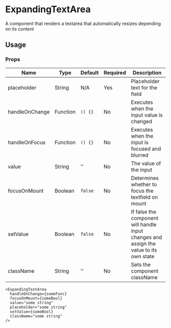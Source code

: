 # ExpandingTextArea
A component that renders a textarea that automatically resizes depending on its content

## Usage

### Props

| Name                | Type          | Default   | Required | Description                                                                            |
| ------------------- |-------------- | --------- | -------- |--------------------------------------------------------------------------------------- |
| placeholder         | String        | N/A       | Yes      | Placeholder text for the field                                                         |
| handleOnChange      | Function      | `() {}`   | No       | Executes when the input value is changed                                               |
| handleOnFocus      | Function      | `() {}`   | No       | Executes when the input is focused and blurred                                              |
| value               | String        | ''        | No       | The value of the input                                                                 |
| focusOnMount        | Boolean       | `false`   | No       | Determines whether to focus the textfield on mount                                     |
| setValue            | Boolean       | `false`   | No       | If false the component will handle input changes and assign the value to its own state |
| className           | String        | ''        | No       | Sets the component className                                                           |

```
<ExpandingTextArea
  handleOnChange={someFunc}
  focusOnMount={someBool}
  value="some string"
  placeholder="some string"
  setValue={someBool}
  className="some string"
/>
```
